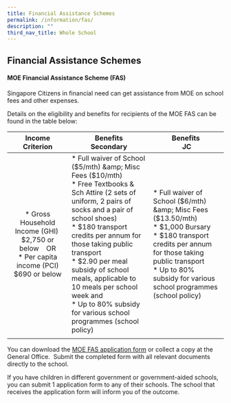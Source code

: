 ```yaml
---
title: Financial Assistance Schemes
permalink: /information/fas/
description: ""
third_nav_title: Whole School
---
```

## Financial Assistance Schemes

#### MOE Financial Assistance Scheme (FAS)

Singapore Citizens in financial need can get assistance from MOE on school fees and other expenses.

Details on the eligibility and benefits for recipients of the MOE FAS can be found in the table below:

|  Income Criterion |  Benefits <br>Secondary |  Benefits&nbsp;<br>JC |
|:---:|---|---|
| *   Gross Household Income (GHI)&nbsp; $2,750 or below&nbsp; &nbsp; OR<br>*   Per capita income (PCI) $690 or below | *   Full waiver of School ($5/mth) &amp; Misc Fees ($10/mth)  <br>*   Free Textbooks &amp; Sch Attire (2 sets of uniform, 2 pairs of socks and a pair of school shoes)<br>*   $180 transport credits per annum for those taking public transport<br>*   $2.90 per meal subsidy of school meals, applicable to 10 meals per school week and<br>*   Up to 80% subsidy for various school programmes (school policy) | *   Full waiver of School ($6/mth) &amp; Misc Fees ($13.50/mth)<br>*   $1,000 Bursary  <br>*   $180 transport credits per annum for those taking public transport  <br>*   Up to 80% subsidy for various school programmes (school policy) |
|  |  |  |

You can download the [MOE FAS application form](/files/2022%20FAS%20Application%20Form.pdf) or collect a copy at the General Office.&nbsp; Submit the completed form with all relevant documents directly to the school.

If you have children in different government or government-aided schools, you can submit 1 application form to any of their schools. The school that receives the application form will inform you of the outcome.